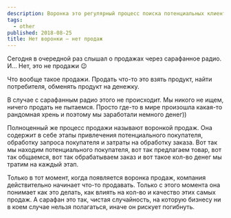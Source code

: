 ```yaml
---
description: Воронка это регулярный процесс поиска потенциальных клиентов, все остальное случайность, а не продажа.
tags:
  - other
published: 2018-08-25
title: Нет воронки — нет продаж
---
```


Сегодня в очередной раз слышал о продажах через сарафанное радио. И… Нет, это не продажи 😉

Что вообще такое продажи. Продать что-то это взять продукт, найти потребителя, обменять продукт на денежку.

В случае с сарафанным радио этого не происходит. Мы никого не ищем, ничего продать не пытаемся. Просто где-то в мире произошла какая-то рандомная хрень и поэтому мы заработали немного денег))

Полноценный же процесс продажи называют воронкой продаж. Она содержит в себе этапы привлечения потенциального покупателя, обработку запроса покупателя и затраты на обработку заказа. Вот так мы находим потенциального покупателя, вот так предлагаем товар, вот так общаемся, вот так обрабатываем заказ и вот такое кол-во денег мы тратим на каждый этап.

Только в тот момент, когда появляется воронка продаж, компания действительно начинает что-то продавать. Только с этого момента она понимает как это делать, как влиять на кол-во и качество этих самых продаж. А сарафан это так, чистая случайность, на которую бизнесу ни в коем случае нельзя полагаться, иначе он рискует погибнуть.
